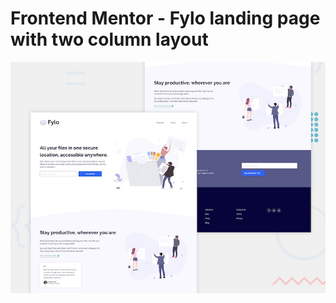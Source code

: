 # Frontend Mentor - Fylo landing page with two column layout

![Design preview for the Fylo landing page with two column layout challenge](app/design/desktop-preview.jpg)
